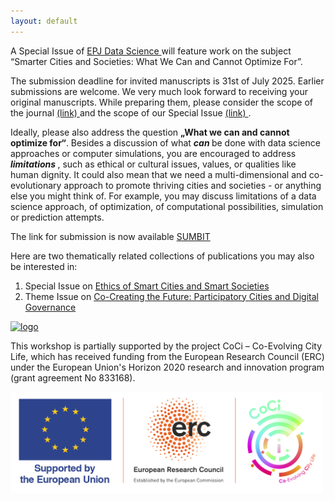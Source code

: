 ```yaml
---
layout: default
---
```


A Special Issue of 
<a href="https://epjdatascience.springeropen.com/"> EPJ Data Science </a> 
will feature work on the subject “Smarter Cities and Societies: What We Can and Cannot Optimize For”.

The submission deadline for invited manuscripts is 31st of July 2025. Earlier submissions are welcome.
We very much look forward to receiving your original manuscripts. While preparing
them, please consider the scope of the journal 
<a href=https://epjdatascience.springeropen.com/about> (link) </a>
and the scope of our Special Issue <a href=https://link.springer.com/collections/gcjiahdghf> (link) </a>.
 
Ideally, please also address the question <strong>„What we can and cannot optimize for“</strong>.
Besides a discussion of what <em><strong> can </strong></em> be done with data science approaches or computer
simulations, you are encouraged to address <em><strong> limitations </strong></em>, such as ethical or cultural issues, 
values, or qualities like human dignity. It could also mean that we need a multi-dimensional 
and co-evolutionary approach to promote thriving cities and societies - or anything else you 
might think of. For example, you may discuss limitations of a data science approach, 
of optimization, of computational possibilities, simulation or prediction attempts.

The link for submission is now available <a href="https://link.springer.com/collections/gcjiahdghf"> SUMBIT </a>

Here are two thematically related collections of publications you may also be interested in:

<ol>
<li> Special Issue on <a href="https://link.springer.com/collections/hefadbghfh"> Ethics of Smart Cities and Smart Societies </a> </li>  

<li> Theme Issue on <a href="https://royalsocietypublishing.org/toc/rsta/2024/382/2285"> Co-Creating the Future: Participatory Cities and Digital Governance </a> </li>
</ol>

<a href="https://royalsocietypublishing.org/doi/full/10.1098/rsta.2024.0113"> <img src="../special_issue_screenshot.png" alt="logo" width="500" /> </a>

This workshop is partially supported by the project CoCi – Co-Evolving City Life, which has received funding from the European Research Council (ERC) under the European Union's Horizon 2020 research and innovation program (grant agreement No 833168).

<img src="../LOGO_EU_ERC_CoCi_V2.png" alt="logo" width="500"/>